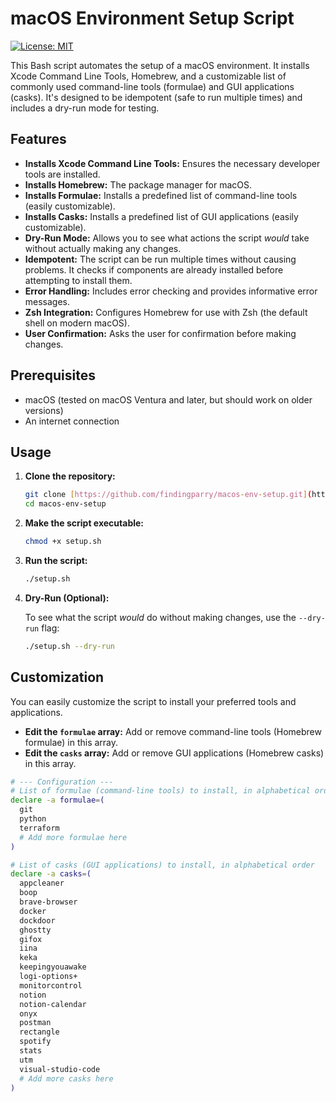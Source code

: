 # macOS Environment Setup Script

[![License: MIT](https://img.shields.io/badge/License-MIT-yellow.svg)](https://opensource.org/licenses/MIT)

This Bash script automates the setup of a macOS environment. It installs Xcode Command Line Tools, Homebrew, and a customizable list of commonly used command-line tools (formulae) and GUI applications (casks). It's designed to be idempotent (safe to run multiple times) and includes a dry-run mode for testing.

## Features

*   **Installs Xcode Command Line Tools:** Ensures the necessary developer tools are installed.
*   **Installs Homebrew:** The package manager for macOS.
*   **Installs Formulae:** Installs a predefined list of command-line tools (easily customizable).
*   **Installs Casks:** Installs a predefined list of GUI applications (easily customizable).
*   **Dry-Run Mode:** Allows you to see what actions the script *would* take without actually making any changes.
*   **Idempotent:** The script can be run multiple times without causing problems. It checks if components are already installed before attempting to install them.
*   **Error Handling:** Includes error checking and provides informative error messages.
*   **Zsh Integration:** Configures Homebrew for use with Zsh (the default shell on modern macOS).
*   **User Confirmation:** Asks the user for confirmation before making changes.

## Prerequisites

*   macOS (tested on macOS Ventura and later, but should work on older versions)
*   An internet connection

## Usage

1.  **Clone the repository:**

    ```bash
    git clone [https://github.com/findingparry/macos-env-setup.git](https://github.com/findingparry/macos-env-setup.git)
    cd macos-env-setup
    ```

2.  **Make the script executable:**

    ```bash
    chmod +x setup.sh
    ```

3.  **Run the script:**

    ```bash
    ./setup.sh
    ```

4.  **Dry-Run (Optional):**

    To see what the script *would* do without making changes, use the `--dry-run` flag:

    ```bash
    ./setup.sh --dry-run
    ```

## Customization

You can easily customize the script to install your preferred tools and applications.

*   **Edit the `formulae` array:** Add or remove command-line tools (Homebrew formulae) in this array.
*   **Edit the `casks` array:** Add or remove GUI applications (Homebrew casks) in this array.

```bash
# --- Configuration ---
# List of formulae (command-line tools) to install, in alphabetical order
declare -a formulae=(
  git
  python
  terraform
  # Add more formulae here
)

# List of casks (GUI applications) to install, in alphabetical order
declare -a casks=(
  appcleaner
  boop
  brave-browser
  docker
  dockdoor
  ghostty
  gifox
  iina
  keka
  keepingyouawake
  logi-options+
  monitorcontrol
  notion
  notion-calendar
  onyx
  postman
  rectangle
  spotify
  stats
  utm
  visual-studio-code
  # Add more casks here
)
